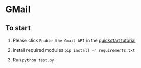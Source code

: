 # GMail

## To start
1. Please click `Enable the Gmail API` in the [quickstart tutorial](https://developers.google.com/gmail/api/quickstart/python)

2. install required modules `pip install -r requirements.txt`

3. Run `python test.py`



